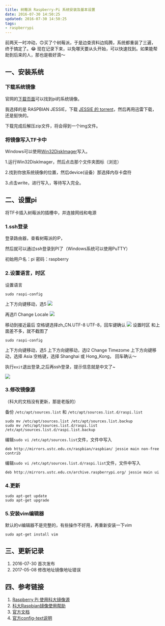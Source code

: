 ```yaml
---
title: 树莓派 Raspberry-Pi 系统安装及基本设置
date: 2016-07-30 14:50:25
updated: 2016-07-30 14:50:25
tags:
- raspberrypi
---
```


前两天一时冲动，🙃买了个树莓派，于是边查资料边捣腾，系统都重装了三遍，终于搞定了。😂
现在记录下来，以免哪天要从头开始，可以快速找到。如果能帮助到后来的人，那也是极好滴～
<!--more-->
## 一、安装系统
### 下载系统镜像　
官网的[下载页面](https://www.raspberrypi.org/downloads)可以找到pi的系统镜像。

我选择的是 RASPBIAN JESSIE，下载 [JESSIE 的 torrent]()，然后再用迅雷下载，还是挺快的。

下载完成后解压zip文件，将会得到一个img文件。

### 将镜像写入TF卡中
Windows可以使用[Win32DiskImager](https://sourceforge.net/projects/win32diskimager/)写入。

1.运行Win32DiskImager，然后点击那个文件夹图标（浏览）

2.找到你放系统镜像的位置，然后device(设备）那选择内存卡盘符

3.点击write，进行写入，等待写入完全。

## 二、设置pi
将TF卡插入树莓派的插槽中，并连接网线和电源
### 1.ssh登录
登录路由器，查看树莓派的IP，

然后就可以通过ssh登录到PI了（Windows系统可以使用PuTTY）

初始用户名：pi
密码：raspberry

### 2.设置语言，时区
设置语言

    sudo raspi-config

上下方向键移动，选5
![](https://img.lidong.me/2016/07/omfG8WzFS6t4.png)

再选I1 Change Locale
![](https://img.lidong.me/2016/07/ZsFG9nW2dagP.png)

移动到接近最后
空格键选择zh_CN.UTF-8 UTF-8，回车键确认
![](https://img.lidong.me/2016/07/fT7HmTRgoS78.png)
 设置时区
和上面差不多，就不截图了

    sudo raspi-config

上下方向键移动，选5
上下方向键移动，选I2  Change Timezome
上下方向键移动，选择 Asia
空格键，选择 Shanghai 或 Hong_Kong，
回车确认～

执行`exit`退出登录,之后再ssh登录，提示信息就是中文了~

![](https://img.lidong.me/2016/07/qfJhT5z5OhvN.png)

### 3.修改镜像源
（科大的文档没有更新，那是老版的）

备份 `/etc/apt/sources.list` 和 `/etc/apt/sources.list.d/raspi.list`

    sudo mv /etc/apt/sources.list /etc/apt/sources.list.backup
    sudo mv /etc/apt/sources.list.d/raspi.list /etc/apt/sources.list.d/raspi.list.backup

编辑`sudo vi /etc/apt/sources.list`文件，文件中写入

    deb http://mirrors.ustc.edu.cn/raspbian/raspbian/ jessie main non-free contrib


 编辑`sudo vi /etc/apt/sources.list.d/raspi.list`文件，文件中写入

    deb http://mirrors.ustc.edu.cn/archive.raspberrypi.org/ jessie main ui
### 4.更新

    sudo apt-get update
    sudo apt-get upgrade

### 5.安装vim编辑器
默认的vi编辑器不是完整的，有些操作不好用，再重新安装一下vim

    sudo apt-get install vim

## 三、更新记录

1. 2016-07-30 首次发布
2. 2017-05-08 修改地址镜像地址错误

## 四、参考链接
1. [Raspberry Pi 使用科大镜像源](https://xusiwei.github.io/post/2016/raspberry-pi-use-ustc-mirror/)
2. [科大Raspbian镜像使用帮助](https://lug.ustc.edu.cn/wiki/mirrors/help/raspbian)
3. [官方文档](https://www.raspberrypi.org/documentation/)
4. [官方config-text说明](https://www.raspberrypi.org/documentation/configuration/config-txt.md)






